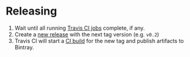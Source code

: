 # Releasing

1. Wait until all running [Travis CI jobs](https://travis-ci.org/lightbend/sbt-paradox-apidoc/builds) complete, if any.
1. Create a [new release](https://github.com/lightbend/sbt-paradox-apidoc/releases/new) with the next tag version (e.g. `v0.2`)
1. Travis CI will start a [CI build](https://travis-ci.org/lightbend/sbt-paradox-apidoc/builds) for the new tag and publish artifacts to Bintray.
